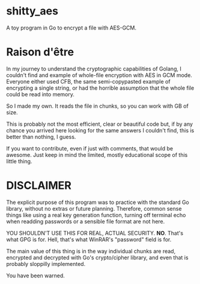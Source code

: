 # shitty_aes
A toy program in Go to encrypt a file with AES-GCM.

# Raison d'être

In my journey to understand the cryptographic capabilities of Golang, I couldn't find and example of whole-file encryption with AES in GCM mode. Everyone either used CFB, the same semi-copypasted example of encrypting a single string, or had the horrible assumption that the whole file could be read into memory.

So I made my own. It reads the file in chunks, so you can work with GB of size.

This is probably not the most efficient, clear or beautiful code but, if by any chance you arrived here looking for the same answers I couldn't find, this is better than nothing, I guess.

If you want to contribute, even if just with comments, that would be awesome. Just keep in mind the limited, mostly educational scope of this little thing.

# DISCLAIMER
The explicit purpose of this program was to practice with the standard Go library, without no extras or future planning. Therefore, common sense things like using a real key generation function, turning off terminal echo when readding passwords or a sensible file format are not here.

YOU SHOULDN'T USE THIS FOR REAL, ACTUAL SECURITY. **NO**. That's what GPG is for. Hell, that's what WinRAR's "password" field is for.

The main value of this thing is in the way individual chunks are read, encrypted and decrypted with Go's crypto/cipher library, and even that is probably sloppilly implemented.

You have been warned.

